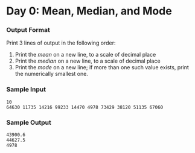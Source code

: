 # Day 0: Mean, Median, and Mode

### Output Format

Print 3 lines of output in the following order:

1. Print the *mean* on a new line, to a scale of  decimal place
2. Print the *median* on a new line, to a scale of  decimal place
3. Print the *mode* on a new line; if more than one such value exists, print the numerically smallest one.

### Sample Input

```
10
64630 11735 14216 99233 14470 4978 73429 38120 51135 67060
```

### Sample Output

```
43900.6
44627.5
4978
```